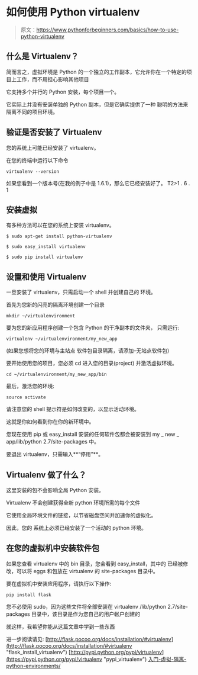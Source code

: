 # 如何使用 Python virtualenv

> 原文：<https://www.pythonforbeginners.com/basics/how-to-use-python-virtualenv>

## 什么是 Virtualenv？

简而言之，虚拟环境是 Python 的一个独立的工作副本，它允许你在一个特定的项目上工作，而不用担心影响其他项目

它支持多个并行的 Python 安装，每个项目一个。

它实际上并没有安装单独的 Python 副本，但是它确实提供了一种
聪明的方法来隔离不同的项目环境。

## 验证是否安装了 Virtualenv

您的系统上可能已经安装了 virtualenv。

在您的终端中运行以下命令

```
virtualenv --version 
```

如果您看到一个版本号(在我的例子中是 1.6.1)，那么它已经安装好了。
T2>1 . 6 . 1

## 安装虚拟

有多种方法可以在您的系统上安装 virtualenv。

```
$ sudo apt-get install python-virtualenv

$ sudo easy_install virtualenv

$ sudo pip install virtualenv 
```

## 设置和使用 Virtualenv

一旦安装了 virtualenv，只需启动一个 shell 并创建自己的
环境。

首先为您新的闪亮的隔离环境创建一个目录

```
mkdir ~/virtualenvironment 
```

要为您的新应用程序创建一个包含 Python 的干净副本的文件夹，
只需运行:

```
virtualenv ~/virtualenvironment/my_new_app 
```

(如果您想将您的环境与主站点
软件包目录隔离，请添加–无站点软件包)

要开始使用您的项目，您必须 cd 进入您的目录(project)
并激活虚拟环境。

```
cd ~/virtualenvironment/my_new_app/bin 
```

最后，激活您的环境:

```
source activate 
```

请注意您的 shell 提示符是如何改变的，以显示活动环境。

这就是你如何看到你在你的新环境中。

您现在使用 pip 或 easy_install 安装的任何软件包都会被安装到
my _ new _ app/lib/python 2.7/site-packages 中。

要退出 virtualenv，只需输入**“停用”**。

## Virtualenv 做了什么？

这里安装的包不会影响全局 Python 安装。

Virtualenv 不会创建获得全新 python 环境所需的每个文件

它使用全局环境文件的链接，以节省磁盘空间并加速你的虚拟化。

因此，您的
系统上必须已经安装了一个活动的 python 环境。

## 在您的虚拟机中安装软件包

如果您查看 virtualenv 中的 bin 目录，您会看到 easy_install，其中的
已经被修改，可以将 eggs 和包放在 virtualenv 的 site-packages
目录中。

要在虚拟机中安装应用程序，请执行以下操作:

```
pip install flask 
```

您不必使用 sudo，因为这些文件将全部安装在 virtualenv
/lib/python 2.7/site-packages 目录中，该目录是作为您自己的用户帐户创建的

就这样，我希望你能从这篇文章中学到一些东西

进一步阅读请见:
[http://flask.pocoo.org/docs/installation/#virtualenv](http://flask.pocoo.org/docs/installation/#virtualenv "flask_install_virtualenv")
[http://pypi.python.org/pypi/virtualenv](https://pypi.python.org/pypi/virtualenv "pypi_virtualenv")
[入门-虚拟-隔离-python-environments/](http://mitchfournier.com/2010/06/25/getting-started-with-virtualenv-isolated-python-environments/ "getting_started_virtualenv")